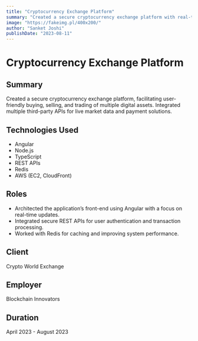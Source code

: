 ```yaml
---
title: "Cryptocurrency Exchange Platform"
summary: "Created a secure cryptocurrency exchange platform with real-time updates, multi-asset trading, and third-party API integrations."
image: "https://fakeimg.pl/400x200/"
author: "Sanket Joshi"
publishDate: "2023-08-11"
---
```


# Cryptocurrency Exchange Platform

## Summary
Created a secure cryptocurrency exchange platform, facilitating user-friendly buying, selling, and trading of multiple digital assets. Integrated multiple third-party APIs for live market data and payment solutions.

## Technologies Used
- Angular
- Node.js
- TypeScript
- REST APIs
- Redis
- AWS (EC2, CloudFront)

## Roles
- Architected the application’s front-end using Angular with a focus on real-time updates.
- Integrated secure REST APIs for user authentication and transaction processing.
- Worked with Redis for caching and improving system performance.

## Client
Crypto World Exchange

## Employer
Blockchain Innovators

## Duration
April 2023 - August 2023
